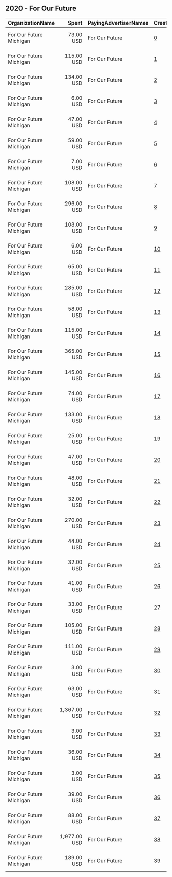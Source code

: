 ## 2020 - For Our Future 
|OrganizationName|Spent|PayingAdvertiserNames|CreativeUrls|Impressions|Genders|AgeBrackets|CountryCodes|BillingAddresses|CandidateBallotInformation|
|:---|---:|:---|:---|---:|:---|:---|:---|:---|:---|
|For Our Future Michigan|73.00 USD|For Our Future|[0](https://www.snap.com/political-ads/asset/8e24f7a1a63b7f2f6e0b9ea5970109cdd72bd247692ff345db95d4a6b05b7fc6?mediaType=mp4)|18,510|||united states|"435 R St NW,Apt 102 ,20001,US"|GOTV|
|For Our Future Michigan|115.00 USD|For Our Future|[1](https://www.snap.com/political-ads/asset/40e27db46e73f5603ca7c061cd627f69a1967d47474a5d11a26535cd8c5310ec?mediaType=mp4)|57,523||18+|united states|"435 R St NW,Apt 102 ,20001,US"||
|For Our Future Michigan|134.00 USD|For Our Future|[2](https://www.snap.com/political-ads/asset/7daa5c475d8b4170bb059bce40d7fbd87d991bf52a7995c737efc9c5d320d417?mediaType=mp4)|34,158|||united states|"435 R St NW,Apt 102 ,20001,US"|GOTV|
|For Our Future Michigan|6.00 USD|For Our Future|[3](https://www.snap.com/political-ads/asset/f7f5b638c33225e1305799123e97ccf28b3dd13d01de23dd48c3effeb60cf3e6?mediaType=mp4)|1,731|||united states|"435 R St NW,Apt 102 ,20001,US"|GOTV|
|For Our Future Michigan|47.00 USD|For Our Future|[4](https://www.snap.com/political-ads/asset/c9be3a56ade7af046a16b6ea5803994ced48517ff8d2e86802ad5ea69cd472a2?mediaType=mp4)|12,151|||united states|"435 R St NW,Apt 102 ,20001,US"|GOTV|
|For Our Future Michigan|59.00 USD|For Our Future|[5](https://www.snap.com/political-ads/asset/d80fca1f4c629926332bc45f081c99f796602255405c8ef7a947483a2d8e132e?mediaType=mp4)|11,971||18+|united states|"435 R St NW,Apt 102 ,20001,US"||
|For Our Future Michigan|7.00 USD|For Our Future|[6](https://www.snap.com/political-ads/asset/4b98493f27c656bba70ba6185e57d91b3cb8d9e366b25f65a699d4eaaccc92a6?mediaType=mp4)|1,930|||united states|"435 R St NW,Apt 102 ,20001,US"|GOTV|
|For Our Future Michigan|108.00 USD|For Our Future|[7](https://www.snap.com/political-ads/asset/be7fa174ad1386554c76e9413c239117721561860588c1bec8cd042598be5ed6?mediaType=mp4)|54,610||18+|united states|"435 R St NW,Apt 102 ,20001,US"||
|For Our Future Michigan|296.00 USD|For Our Future|[8](https://www.snap.com/political-ads/asset/e5b1273a0bdf1ef1c19084707ddd261b90e95f91ef9e7cd53e6547b970e0e939?mediaType=mp4)|22,971|||united states|"435 R St NW,Apt 102 ,20001,US"|Election Day|
|For Our Future Michigan|108.00 USD|For Our Future|[9](https://www.snap.com/political-ads/asset/80a5725654881ddea8e2befde40f78b2200c608b2b98e7ba25dd156063497d8d?mediaType=mp4)|54,590||18+|united states|"435 R St NW,Apt 102 ,20001,US"||
|For Our Future Michigan|6.00 USD|For Our Future|[10](https://www.snap.com/political-ads/asset/85dcc02bf1194cd3c5de06d69684a209928c186b12a56cb577f102746155838c?mediaType=mp4)|1,743|||united states|"435 R St NW,Apt 102 ,20001,US"|GOTV|
|For Our Future Michigan|65.00 USD|For Our Future|[11](https://www.snap.com/political-ads/asset/0477c651888c05ec0462bfc05653960673f9fc9e5d01fcc530021d4e2b6a5aeb?mediaType=mp4)|16,651|||united states|"435 R St NW,Apt 102 ,20001,US"|GOTV|
|For Our Future Michigan|285.00 USD|For Our Future|[12](https://www.snap.com/political-ads/asset/68d4c0866c63da94856000d57c488c197c95c8dac44328c0ed81b8c2e9843059?mediaType=MP4)|66,737|||united states|"435 R St NW,Apt 102 ,20001,US"|GOTV|
|For Our Future Michigan|58.00 USD|For Our Future|[13](https://www.snap.com/political-ads/asset/41fb0327064cd47bd123dc573f4fcbbfeddbaf345fbcaed6e7ebec0892c1fbc7?mediaType=png)|11,685||18+|united states|"435 R St NW,Apt 102 ,20001,US"||
|For Our Future Michigan|115.00 USD|For Our Future|[14](https://www.snap.com/political-ads/asset/be7fa174ad1386554c76e9413c239117721561860588c1bec8cd042598be5ed6?mediaType=mp4)|54,906||18+|united states|"435 R St NW,Apt 102 ,20001,US"||
|For Our Future Michigan|365.00 USD|For Our Future|[15](https://www.snap.com/political-ads/asset/ee4e7efc25cf6ccaf7f099ab01afbec254efe1dec03f60b8dd2fc60bd971eb97?mediaType=mp4)|29,390|||united states|"435 R St NW,Apt 102 ,20001,US"|Election Day|
|For Our Future Michigan|145.00 USD|For Our Future|[16](https://www.snap.com/political-ads/asset/9d5181df29a85abcc8ae8dad5eab66ca1647f6e174e9c67712678ab843313fd0?mediaType=mp4)|20,864|||united states|"435 R St NW,Apt 102 ,20001,US"|GOTV|
|For Our Future Michigan|74.00 USD|For Our Future|[17](https://www.snap.com/political-ads/asset/0f46945a7f39ac604726b50f3f6ba39e35a740b2dbd9f462612a65a2db7fe9c6?mediaType=mp4)|18,891|||united states|"435 R St NW,Apt 102 ,20001,US"|GOTV|
|For Our Future Michigan|133.00 USD|For Our Future|[18](https://www.snap.com/political-ads/asset/1b0cc6324071f793c7c38593e0e3c1f281d3b5256b5dd9684e74049012b829f9?mediaType=mp4)|18,058|||united states|"435 R St NW,Apt 102 ,20001,US"|GOTV|
|For Our Future Michigan|25.00 USD|For Our Future|[19](https://www.snap.com/political-ads/asset/cf91ce74008524faf00668f45cfef77bdbbb869a44900feb5cee7c161546fffa?mediaType=mp4)|6,458|||united states|"435 R St NW,Apt 102 ,20001,US"|GOTV|
|For Our Future Michigan|47.00 USD|For Our Future|[20](https://www.snap.com/political-ads/asset/128d8132db88ea566e187e050535bc4c8567dfbea2d9742689b0499b2a54bb8f?mediaType=mp4)|12,054|||united states|"435 R St NW,Apt 102 ,20001,US"|GOTV|
|For Our Future Michigan|48.00 USD|For Our Future|[21](https://www.snap.com/political-ads/asset/a43a3858cb5f68da59afdabb81985eeeefd2154edcefb722589d37542ea3c5ca?mediaType=mp4)|12,181|||united states|"435 R St NW,Apt 102 ,20001,US"|GOTV|
|For Our Future Michigan|32.00 USD|For Our Future|[22](https://www.snap.com/political-ads/asset/000487e935a79caf86b8e7c5821c3cd3bd79c05ba19c6741a4b0de28a829d89e?mediaType=mp4)|8,341|||united states|"435 R St NW,Apt 102 ,20001,US"|GOTV|
|For Our Future Michigan|270.00 USD|For Our Future|[23](https://www.snap.com/political-ads/asset/3468412e0c62227a51d32e0e598e16d32046107533325e8c1a03f4279250131f?mediaType=mp4)|21,584|||united states|"435 R St NW,Apt 102 ,20001,US"|Election Day|
|For Our Future Michigan|44.00 USD|For Our Future|[24](https://www.snap.com/political-ads/asset/c919174c14b94bfa9a3f1afc8ff18c4ae7812572179b1d5ae91f515039abeda5?mediaType=mp4)|11,330|||united states|"435 R St NW,Apt 102 ,20001,US"|GOTV|
|For Our Future Michigan|32.00 USD|For Our Future|[25](https://www.snap.com/political-ads/asset/6bb53b615bf8b9f6bef77e18c918588e981a9f54e4a5a60cf501b711e3f97fa2?mediaType=mp4)|8,248|||united states|"435 R St NW,Apt 102 ,20001,US"|GOTV|
|For Our Future Michigan|41.00 USD|For Our Future|[26](https://www.snap.com/political-ads/asset/0accc0964647c3b3a84fb19a24e2f0249636776dac60e25f06def5c0a06b2f02?mediaType=mp4)|10,539|||united states|"435 R St NW,Apt 102 ,20001,US"|GOTV|
|For Our Future Michigan|33.00 USD|For Our Future|[27](https://www.snap.com/political-ads/asset/c9233ce5202cf30da9238018a458db95f92d1e481fb2b2a14648b3a928ebaae8?mediaType=mp4)|8,195||18+|united states|"435 R St NW,Apt 102 ,20001,US"||
|For Our Future Michigan|105.00 USD|For Our Future|[28](https://www.snap.com/political-ads/asset/37d65884b958eb929e0f50906ee19006515f07c3f76c25ea08dfb4c3704e3ee0?mediaType=mp4)|49,810||18+|united states|"435 R St NW,Apt 102 ,20001,US"||
|For Our Future Michigan|111.00 USD|For Our Future|[29](https://www.snap.com/political-ads/asset/80a5725654881ddea8e2befde40f78b2200c608b2b98e7ba25dd156063497d8d?mediaType=mp4)|53,101||18+|united states|"435 R St NW,Apt 102 ,20001,US"||
|For Our Future Michigan|3.00 USD|For Our Future|[30](https://www.snap.com/political-ads/asset/bc18060d2b9d7fedf24f0d67d9593235ea4d4d3188e284d6e4c619bde0e27dea?mediaType=mp4)|786||18+|united states|"435 R St NW,Apt 102 ,20001,US"|GOTV|
|For Our Future Michigan|63.00 USD|For Our Future|[31](https://www.snap.com/political-ads/asset/de7e67cde6a13162b4236a67974991919a6c69253c30d0ac47d7e5a81f5e6a2d?mediaType=mp4)|16,042|||united states|"435 R St NW,Apt 102 ,20001,US"|GOTV|
|For Our Future Michigan|1,367.00 USD|For Our Future|[32](https://www.snap.com/political-ads/asset/1d735664c730ab57c82179d4233e05ea7c0cd8b5b8f1f78e3cee547c00783d07?mediaType=mp4)|169,082|||united states|"435 R St NW,Apt 102 ,20001,US"|GOTV|
|For Our Future Michigan|3.00 USD|For Our Future|[33](https://www.snap.com/political-ads/asset/1189ac07996349502ef6eacf1686a494984afcba6f445395b9f9b271396c51fc?mediaType=mp4)|843||18+|united states|"435 R St NW,Apt 102 ,20001,US"|GOTV|
|For Our Future Michigan|36.00 USD|For Our Future|[34](https://www.snap.com/political-ads/asset/d80fca1f4c629926332bc45f081c99f796602255405c8ef7a947483a2d8e132e?mediaType=mp4)|8,760||18+|united states|"435 R St NW,Apt 102 ,20001,US"||
|For Our Future Michigan|3.00 USD|For Our Future|[35](https://www.snap.com/political-ads/asset/48774f5f687e5be1f823e236609451c1dd0b4c90466c357706110f02608b6e38?mediaType=mp4)|808||18+|united states|"435 R St NW,Apt 102 ,20001,US"|GOTV|
|For Our Future Michigan|39.00 USD|For Our Future|[36](https://www.snap.com/political-ads/asset/41fb0327064cd47bd123dc573f4fcbbfeddbaf345fbcaed6e7ebec0892c1fbc7?mediaType=png)|9,664||18+|united states|"435 R St NW,Apt 102 ,20001,US"||
|For Our Future Michigan|88.00 USD|For Our Future|[37](https://www.snap.com/political-ads/asset/40e27db46e73f5603ca7c061cd627f69a1967d47474a5d11a26535cd8c5310ec?mediaType=mp4)|42,155||18+|united states|"435 R St NW,Apt 102 ,20001,US"||
|For Our Future Michigan|1,977.00 USD|For Our Future|[38](https://www.snap.com/political-ads/asset/591f0c3a9210952b4b04ef41af895935b51b1b826e5a69ae0587ec153c7ebd86?mediaType=mp4)|265,522|||united states|"435 R St NW,Apt 102 ,20001,US"|GOTV|
|For Our Future Michigan|189.00 USD|For Our Future|[39](https://www.snap.com/political-ads/asset/4202bf0d64b1851febb62bd968267572fc932313f619b65c8c34f9fba60c7fde?mediaType=mp4)|26,513|||united states|"435 R St NW,Apt 102 ,20001,US"|GOTV|
